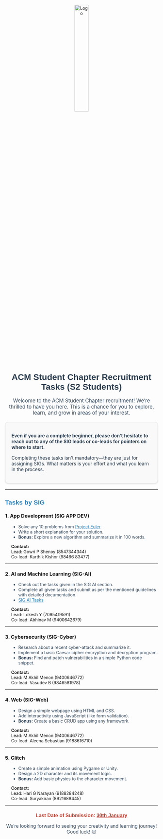 <p align="center">
  <a href="https://aseam.acm.org/">
    <img src="https://acm-amritapuri.vercel.app/_next/image?url=%2FLogo.png&w=640&q=75" alt="Logo" width="30%">
  </a>
</p>


<h1 style="text-align: center; color: #2c3e50; font-family: 'Arial', sans-serif;">ACM Student Chapter Recruitment Tasks (S2 Students)</h1>

<p style="text-align: center; font-size: 1.2em; color: #34495e;">
Welcome to the ACM Student Chapter recruitment! We’re thrilled to have you here. This is a chance for you to explore, learn, and grow in areas of your interest.  
</p>

<div style="margin: 20px auto; padding: 20px; max-width: 800px; border: 1px solid #ddd; border-radius: 10px; background: #f9f9f9; box-shadow: 0px 2px 5px rgba(0,0,0,0.1);">
  <p style="color: #2c3e50; font-size: 1.1em;">
    <b>Even if you are a complete beginner, please don’t hesitate to reach out to any of the SIG leads or co-leads for pointers on where to start.</b>
  </p>
  <p style="color: #2c3e50; font-size: 1.1em;">
    Completing these tasks isn’t mandatory—they are just for assigning SIGs. What matters is your effort and what you learn in the process.
  </p>
</div>

---

<h2 style="color: #2980b9; font-family: 'Arial', sans-serif;">Tasks by SIG</h2>

### 1. **App Development (SIG APP DEV)**  
<div style="margin-left: 20px;">
<ul style="color: #34495e;">
<li>Solve any 10 problems from <a href="https://projecteuler.net/" target="_blank" style="color: #2980b9;">Project Euler</a>.</li>
<li>Write a short explanation for your solution.</li>
<li><b>Bonus:</b> Explore a new algorithm and summarize it in 100 words.</li>
</ul>
<p><b>Contact:</b><br>
Lead: Gowri P Shenoy (8547344344)<br>
Co-lead: Karthik Kishor (98466 83477)</p>
</div>

---

### 2. **AI and Machine Learning (SIG-AI)**  
<div style="margin-left: 20px;">
<ul style="color: #34495e;">
<li>Check out the tasks given in the SIG AI section.</li>
<li>Complete all given tasks and submit as per the mentioned guidelines with detailed documentation.</li>
<li><a href="https://github.com/ACM-Amrita-Amritapuri/1st-Year-Recruitment/blob/main/SIG%20AI/README.md" target="_blank" style="color: #2980b9;">SIG AI Tasks</a></li>
</ul>
<p><b>Contact:</b><br>
Lead: Lokesh Y (7095419591)<br>
Co-lead: Abhinav M (9400642679)</p>
</div>

---

### 3. **Cybersecurity (SIG-Cyber)**  
<div style="margin-left: 20px;">
<ul style="color: #34495e;">
<li>Research about a recent cyber-attack and summarize it.</li>
<li>Implement a basic Caesar cipher encryption and decryption program.</li>
<li><b>Bonus:</b> Find and patch vulnerabilities in a simple Python code snippet.</li>
</ul>
<p><b>Contact:</b><br>
Lead: M Akhil Menon (9400646772)<br>
Co-lead: Vasudev B (9846581978)</p>
</div>

---

### 4. **Web (SIG-Web)**  
<div style="margin-left: 20px;">
<ul style="color: #34495e;">
<li>Design a simple webpage using HTML and CSS.</li>
<li>Add interactivity using JavaScript (like form validation).</li>
<li><b>Bonus:</b> Create a basic CRUD app using any framework.</li>
</ul>
<p><b>Contact:</b><br>
Lead: M Akhil Menon (9400646772)<br>
Co-lead: Aleena Sebastian (9188616710)</p>
</div>

---

### 5. **Glitch**  
<div style="margin-left: 20px;">
<ul style="color: #34495e;">
<li>Create a simple animation using Pygame or Unity.</li>
<li>Design a 2D character and its movement logic.</li>
<li><b>Bonus:</b> Add basic physics to the character movement.</li>
</ul>
<p><b>Contact:</b><br>
Lead: Hari G Narayan (9188284248)<br>
Co-lead: Suryakiran (8921688445)</p>
</div>

---

<h3 style="color: #c0392b; font-family: 'Arial', sans-serif; text-align: center;">
Last Date of Submission: <u>30th January</u>
</h3>

<p style="text-align: center; font-size: 1.1em; color: #34495e;">
We’re looking forward to seeing your creativity and learning journey! Good luck! 😊
</p>
